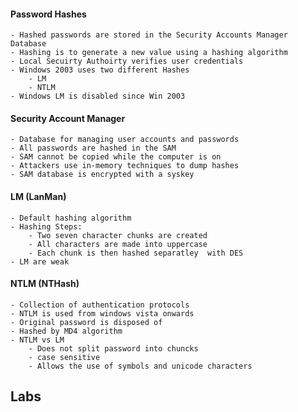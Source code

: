 #### Password Hashes
	- Hashed passwords are stored in the Security Accounts Manager Database
	- Hashing is to generate a new value using a hashing algorithm 
	- Local Secuirty Authoirty verifies user credentials
	- Windows 2003 uses two different Hashes
		- LM
		- NTLM 
	- Windows LM is disabled since Win 2003

#### Security Account Manager
	- Database for managing user accounts and passwords
	- All passwords are hashed in the SAM
	- SAM cannot be copied while the computer is on
	- Attackers use in-memory techniques to dump hashes
	- SAM database is encrypted with a syskey

#### LM (LanMan)
	- Default hashing algorithm 
	- Hashing Steps: 
		- Two seven character chunks are created
		- All characters are made into uppercase
		- Each chunk is then hashed separatley  with DES 
	- LM are weak

#### NTLM (NTHash)
	- Collection of authentication protocols
	- NTLM is used from windows vista onwards
	- Original password is disposed of
	- Hashed by MD4 algorithm
	- NTLM vs LM
		- Does not split password into chuncks
		- case sensitive 
		- Allows the use of symbols and unicode characters

## Labs
